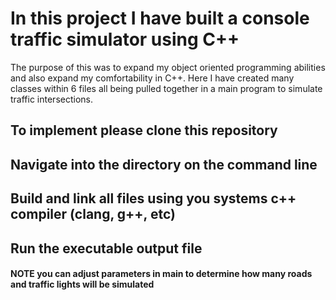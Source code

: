 # In this project I have built a console traffic simulator using C++
The purpose of this was to expand my object oriented programming abilities and also expand my comfortability in C++. Here I have created many classes within 6 files all being pulled together in a main program to simulate traffic intersections.

## To implement please clone this repository

## Navigate into the directory on the command line

## Build and link all files using you systems c++ compiler (clang, g++, etc)

## Run the executable output file

#### **NOTE** you can adjust parameters in main to determine how many roads and traffic lights will be simulated